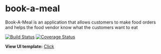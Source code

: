 # book-a-meal
Book-A-Meal is an application that allows customers to make food orders and helps the food vendor know what the customers want to eat

[![Build Status](https://travis-ci.org/Dikaeinstein/book-a-meal.svg?branch=ch-add-travis-157141554&style=flat-square)](https://travis-ci.org/Dikaeinstein/book-a-meal)
[![Coverage Status](https://coveralls.io/repos/github/Dikaeinstein/book-a-meal/badge.svg?branch=ch-add-travis-157141554&style=flat-square)](https://coveralls.io/github/Dikaeinstein/book-a-meal)

**View UI template:** [Click](https://dikaeinstein.github.io/book-a-meal/UI/index.html)
